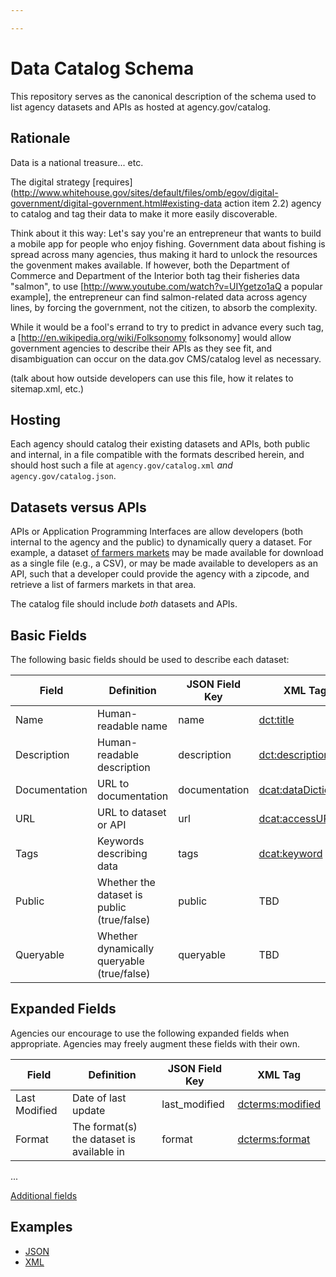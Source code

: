 ```yaml
---

---
```

Data Catalog Schema
===================

This repository serves as the canonical description of the schema used to list agency datasets and APIs as hosted at agency.gov/catalog.

Rationale
---------

Data is a national treasure... etc.

The digital strategy [requires](http://www.whitehouse.gov/sites/default/files/omb/egov/digital-government/digital-government.html#existing-data action item 2.2) agency to catalog and tag their data to make it more easily discoverable.

Think about it this way: Let's say you're an entrepreneur that wants to build a mobile app for people who enjoy fishing. Government data about fishing is spread across many agencies, thus making it hard to unlock the resources the govenment makes available. If however, both the Department of Commerce and Department of the Interior both tag their fisheries data "salmon", to use [http://www.youtube.com/watch?v=UIYgetzo1aQ a popular example], the entrepreneur can find salmon-related data across agency lines, by forcing the government, not the citizen, to absorb the complexity.

While it would be a fool's errand to try to predict in advance every such tag, a [http://en.wikipedia.org/wiki/Folksonomy folksonomy] would allow government agencies to describe their APIs as they see fit, and disambiguation can occur on the data.gov CMS/catalog level as necessary.

(talk about how outside developers can use this file, how it relates to sitemap.xml, etc.)

Hosting
-------

Each agency should catalog their existing datasets and APIs, both public and internal, in a file compatible with the formats described herein, and should host such a file at `agency.gov/catalog.xml` *and* `agency.gov/catalog.json`.

Datasets versus APIs
--------------------

APIs or Application Programming Interfaces are allow developers (both internal to the agency and the public) to dynamically query a dataset. For example, a dataset [of farmers markets](https://explore.data.gov/Agriculture/Farmers-Markets-Geographic-Data/wfna-38ey) may be made available for download as a single file (e.g., a CSV), or may be made available to developers as an API, such that a developer could provide the agency with a zipcode, and retrieve a list of farmers markets in that area.

The catalog file should include *both* datasets and APIs.

Basic Fields
------------

The following basic fields should be used to describe each dataset:

Field           | Definition                                    | JSON Field Key  | XML Tag  
-------         | ---------------                               | --------------  | ------- 
Name            | Human-readable name                           | name            | [dct:title](http://dublincore.org/documents/2012/06/14/dcmi-terms/?v=terms#terms-title)
Description     | Human-readable description                    | description     | [dct:description](http://dublincore.org/documents/2012/06/14/dcmi-terms/?v=terms#terms-description)
Documentation   | URL to documentation                          | documentation   | [dcat:dataDictionary](http://www.w3.org/TR/vocab-dcat/#property--data-dictionary)
URL             | URL to dataset or API                         | url             | [dcat:accessURL](http://www.w3.org/TR/vocab-dcat/#property--access-download)
Tags            | Keywords describing data                      | tags            | [dcat:keyword](http://www.w3.org/TR/vocab-dcat/#property--keyword-tag)
Public          | Whether the dataset is public (true/false)    | public          | TBD 
Queryable       | Whether dynamically queryable (true/false)    | queryable       | TBD

Expanded Fields
---------------

Agencies our encourage to use the following expanded fields when appropriate. Agencies may freely augment these fields with their own.

Field           | Definition                                | JSON Field Key  | XML Tag  
------          | ------                                    | --------------  | --------
Last Modified   | Date of last update                       | last_modified   | [dcterms:modified](http://www.w3.org/TR/vocab-dcat/#property--update-modification-date-1)
Format          | The format(s) the dataset is available in | format          | [dcterms:format](http://www.w3.org/TR/vocab-dcat/#property--format)

...

[Additional fields](http://www.w3.org/TR/vocab-dcat/)

Examples
--------

* [JSON](examples/catalog.json)
* [XML](examples/xml/)